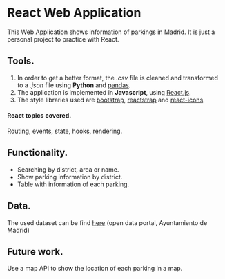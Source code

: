 # React Web Application 

This Web Application shows information of parkings in Madrid. It is just a personal project to practice with React.

## Tools.
1. In order to get a better format, the *.csv* file is cleaned and transformed to a *.json* file using **Python** and [pandas](https://pandas.pydata.org/). 
2. The application is implemented in **Javascript**, using [React.js](https://es.reactjs.org/).
3. The style libraries used are [bootstrap](https://getbootstrap.com/), [reactstrap](https://reactstrap.github.io/) and [react-icons](https://react-icons.github.io/react-icons/icons?name=fa).

#### React topics covered.
Routing, events, state, hooks, rendering.


## Functionality.
- Searching by district, area or name. 
- Show parking information by district. 
- Table with information of each parking.

## Data.
The used dataset can be find [here](https://datos.madrid.es/portal/site/egob/) (open data portal, Ayuntamiento de Madrid)

## Future work.
Use a map API to show the location of each parking in a map.



